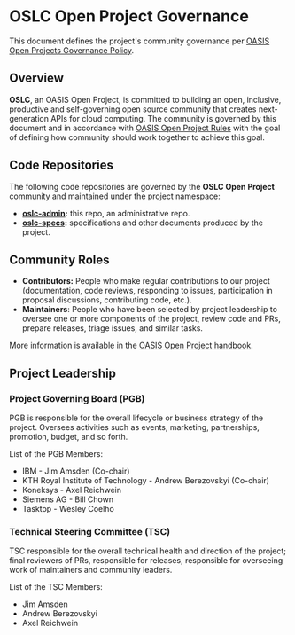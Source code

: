 # OSLC Open Project Governance

This document defines the project's community governance per [OASIS Open Projects Governance Policy](https://github.com/oasis-open-projects/documentation/blob/master/policy/project-governance.md).

## Overview

**OSLC**, an OASIS Open Project, is committed to building an open, inclusive, productive and self-governing open source community that creates next-generation APIs for cloud computing. The community is governed by this document and in accordance with [OASIS Open Project Rules](../board-docs/open-projects-rules.md) with the goal of defining how community should work together to achieve this goal.

## Code Repositories

The following code repositories are governed by the **OSLC Open Project** community and maintained under the project namespace:

* **[oslc-admin](https://github.com/oslc-op/oslc-admin):** this repo, an administrative repo.
* **[oslc-specs](https://github.com/oslc-op/oslc-specs):** specifications and other documents produced by the project.

## Community Roles

* **Contributors:** People who make regular contributions to our project (documentation, code reviews, responding to issues, participation in proposal discussions, contributing code, etc.).
* **Maintainers**: People who have been selected by project leadership to oversee one or more components of the project, review code and PRs, prepare releases, triage issues, and similar tasks.

More information is available in the [OASIS Open Project handbook](https://www.oasis-open.org/oasis-open-projects-handbook).

## Project Leadership

### Project Governing Board (PGB)

PGB is responsible for the overall lifecycle or business strategy of the project. Oversees activities such as events, marketing, partnerships, promotion, budget, and so forth.

List of the PGB Members:

* IBM - Jim Amsden (Co-chair)
* KTH Royal Institute of Technology - Andrew Berezovskyi (Co-chair)
* Koneksys - Axel Reichwein
* Siemens AG - Bill Chown
* Tasktop - Wesley Coelho

### Technical Steering Committee (TSC)

TSC responsible for the overall technical health and direction of the project; final reviewers of PRs, responsible for releases, responsible for overseeing work of maintainers and community leaders.

List of the TSC Members:

* Jim Amsden
* Andrew Berezovskyi
* Axel Reichwein
